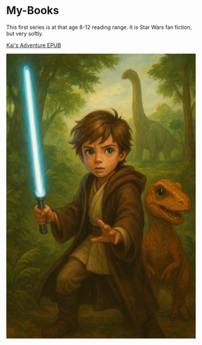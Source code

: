 # My-Books

This first series is at that age 8-12 reading range. It is Star Wars fan fiction, but very softly. 

[Kai's Adventure EPUB](https://github.com/tbiens/My-Books/raw/refs/heads/main/kai_adventures.epub)

![Kai's Adventure](https://github.com/tbiens/My-Books/blob/main/book1cover.png?raw=true)



